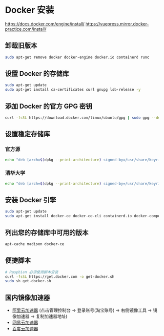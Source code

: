 # Docker 安装

https://docs.docker.com/engine/install/
https://vuepress.mirror.docker-practice.com/install/

## 卸载旧版本

```bash
sudo apt-get remove docker docker-engine docker.io containerd runc
```

## 设置 Docker 的存储库

```bash
sudo apt-get update
sudo apt-get install ca-certificates curl gnupg lsb-release -y
```

## 添加 Docker 的官方 GPG 密钥

```bash
curl -fsSL https://download.docker.com/linux/ubuntu/gpg | sudo gpg --dearmor -o /usr/share/keyrings/docker-archive-keyring.gpg
```

## 设置稳定存储库

### 官方源

```bash
echo "deb [arch=$(dpkg --print-architecture) signed-by=/usr/share/keyrings/docker-archive-keyring.gpg] https://download.docker.com/linux/ubuntu $(lsb_release -cs) stable" | sudo tee /etc/apt/sources.list.d/docker.list > /dev/null
```

### 清华大学

```bash
echo "deb [arch=$(dpkg --print-architecture) signed-by=/usr/share/keyrings/docker-archive-keyring.gpg] https://mirrors.tuna.tsinghua.edu.cn/docker-ce/linux/ubuntu $(lsb_release -cs) stable" | sudo tee /etc/apt/sources.list.d/docker.list > /dev/null
```

## 安装 Docker 引擎

```bash
sudo apt-get update
sudo apt-get install docker-ce docker-ce-cli containerd.io docker-compose-plugin -y
```

## 列出您的存储库中可用的版本

```bash
apt-cache madison docker-ce
```

## 便捷脚本

```bash
# Raspbian 必须使用脚本安装
curl -fsSL https://get.docker.com -o get-docker.sh
sudo sh get-docker.sh
```

## 国内镜像加速器

- [阿里云加速器](https://cr.console.aliyun.com/cn-hangzhou/instances/mirrors)
(点击管理控制台 -> 登录账号(淘宝账号) -> 右侧镜像工具 -> 镜像加速器 -> 复制加速器地址)
- [网易云加速器](https://hub-mirror.c.163.com)
- [百度云加速器](https://mirror.baidubce.com)